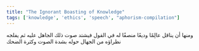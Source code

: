 ```yaml
---
title: "The Ignorant Boasting of Knowledge"
tags: ['knowledge', 'ethics', 'speech', "aphorism-compilation"]
---
```


 ومنها أن يناقل عالِمًا وديعًا منصفًا له في القول فيشتد صوت ذلك الجاهل عليه ثم يفلجه نظراؤه من الجهال حوله بشدة الصوت وكثرة الضحك
